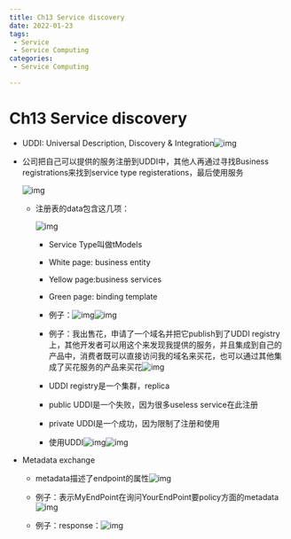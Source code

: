 ```yaml
---
title: Ch13 Service discovery
date: 2022-01-23
tags:
 - Service
 - Service Computing
categories:
 - Service Computing

---
```


# Ch13 Service discovery

- UDDI: Universal Description, Discovery & Integration![img](https://api2.mubu.com/v3/document_image/760a6c9b-e4a7-43f8-a99c-07b2dec7873f-14899999.jpg)

- 公司把自己可以提供的服务注册到UDDI中，其他人再通过寻找Business registrations来找到service type registerations，最后使用服务

  ![img](https://markdown-1301334775.cos.eu-frankfurt.myqcloud.com/markdown/3df3bf84-c750-40bf-972d-12963145dca4-14899999.jpg)

  - 注册表的data包含这几项：

    ![img](https://markdown-1301334775.cos.eu-frankfurt.myqcloud.com/markdown/f2259aaa-06ab-4e13-bf02-d4aaceedb9be-14899999.jpg)

    - Service Type叫做tModels

    - White page: business entity

    - Yellow page:business services

    - Green page: binding template

    - 例子：![img](https://api2.mubu.com/v3/document_image/6e5ab452-d6d0-4d10-972c-87096e6e38f1-14899999.jpg)![img](https://api2.mubu.com/v3/document_image/34a3cecd-ba2c-40bc-a829-c7098039fe76-14899999.jpg)

    - 例子：我出售花，申请了一个域名并把它publish到了UDDI registry上，其他开发者可以用这个来发现我提供的服务，并且集成到自己的产品中，消费者既可以直接访问我的域名来买花，也可以通过其他集成了买花服务的产品来买花![img](https://api2.mubu.com/v3/document_image/0bfde40b-6c20-4a59-ba5b-64b82dcab977-14899999.jpg)

    - UDDI registry是一个集群，replica

    - public UDDI是一个失败，因为很多useless service在此注册

    - private UDDI是一个成功，因为限制了注册和使用

    - 使用UDDI![img](https://api2.mubu.com/v3/document_image/d527d91b-a028-4429-92ad-1d71477b5a29-14899999.jpg)![img](https://api2.mubu.com/v3/document_image/3e7055ae-05f5-47d2-8a2d-d933d8e9afd1-14899999.jpg)

- Metadata exchange

  - metadata描述了endpoint的属性![img](https://api2.mubu.com/v3/document_image/e1eefbfa-d259-4b00-94c3-89cc31065781-14899999.jpg)

  - 例子：表示MyEndPoint在询问YourEndPoint要policy方面的metadata![img](https://api2.mubu.com/v3/document_image/a84f7a43-4959-4611-8377-758c7297fb8c-14899999.jpg)

  - 例子：response：![img](https://markdown-1301334775.cos.eu-frankfurt.myqcloud.com/markdown/4252c111-a495-47df-8759-44c06ac9ad44-14899999.jpg)